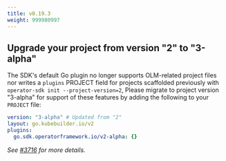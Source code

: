 ```yaml
---
title: v0.19.3
weight: 999980997
---
```


## Upgrade your project from version "2" to "3-alpha"

The SDK's default Go plugin no longer supports OLM-related project files nor writes a `plugins` PROJECT field for projects scaffolded previously with `operator-sdk init --project-version=2`, Please migrate to project version "3-alpha" for support of these features by adding the following to your `PROJECT` file:
```yaml
version: "3-alpha" # Updated from "2"
layout: go.kubebuilder.io/v2
plugins:
  go.sdk.operatorframework.io/v2-alpha: {}
```

_See [#3716](https://github.com/operator-framework/operator-sdk/pull/3716) for more details._
